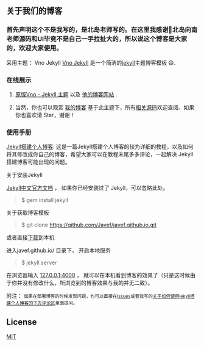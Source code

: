 ## 关于我们的博客
### 首先声明这个不是我写的，是北岛老师写的。在这里我感谢🙏北岛向南老师源码和UI毕竟不是自己一手拉扯大的，所以说这个博客是大家的，欢迎大家使用。

采用主题： Vno Jekyll
[Vno Jekyll](https://github.com/onevcat/vno-jekyll) 是一个简洁的[jekyll](http://jekyllrb.com/)主题博客模板 😄.

### 在线展示
 1. [原版Vno - Jekyll 主题](http://vno.onevcat.com/) 以及 [他的博客网站](http://onevcat.com/) .
 
 2. 当然，你也可以观赏 [我的博客](https://javef.github.io) 基于此主题下，所有[相关源码](https://github.com/Javef/javef.github.io)欢迎查阅、如果你也喜欢请 Star，谢谢！

### 使用手册

[Jekyll搭建个人博客](https://javef.github.io/2018/01/Jekyll-%E6%90%AD%E5%BB%BA%E4%B8%AA%E4%BA%BA%E5%8D%9A%E5%AE%A2/):
这是一篇Jekyll搭建个人博客的较为详细的教程，以及如何将其修改成你自己的博客，希望大家可以在教程末尾多多评论，一起解决 Jekyll 搭建博客可能出现的问题。

关于安装Jekyll

[Jekyll中文官方文档](http://jekyll.bootcss.com/) ， 如果你已经安装过了 Jekyll，可以忽略此处。

> $ gem install jekyll

关于获取博客模板

> $ git clone https://github.com/Javef/javef.github.io.git

或者直接[下载](https://github.com/Javef/javef.github.io/archive/master.zip)到本机 

进入javef.github.io/ 目录下， 开启本地服务 

> $ jekyll server

在浏览器输入 [127.0.0.1:4000](127.0.0.1:4000) ， 就可以在本机看到博客的效果了（只是这时候由于你并没有修改什么，所浏览到的博客效果与我的并无二致）。

附注：
<small>如果在部署博客的时候发现问题，也可以直接在[Issues](https://github.com/Javef/javef.github.io/issues)或者我写的[关于如何使用jekyll搭建个人博客的下方评论区](https://javef.github.io/2018/01/Jekyll-%E6%90%AD%E5%BB%BA%E4%B8%AA%E4%BA%BA%E5%8D%9A%E5%AE%A2/)里面提问。</small>

## License

[MIT](LICENSE)
